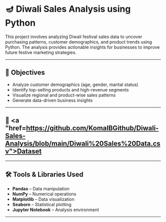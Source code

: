 # 🪔 Diwali Sales Analysis using Python

This project involves analyzing Diwali festival sales data to uncover purchasing patterns, customer demographics, and product trends using Python. The analysis provides actionable insights for businesses to improve future festive marketing strategies.

---

## 🧠 Objectives

- Analyze customer demographics (age, gender, marital status)
- Identify top-selling products and high-revenue segments
- Visualize regional and product-wise sales patterns
- Generate data-driven business insights

---

## 📁 <a "href=https://github.com/KomalBGithub/Diwali-Sales-Analysis/blob/main/Diwali%20Sales%20Data.csv">Dataset</a> 


---

## 🛠️ Tools & Libraries Used

- **Pandas** – Data manipulation
- **NumPy** – Numerical operations
- **Matplotlib** – Data visualization
- **Seaborn** – Statistical plotting
- **Jupyter Notebook** – Analysis environment

---
